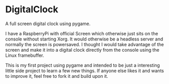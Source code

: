 # DigitalClock
A full screen digital clock using pygame.

I have a RaspberryPi with official Screen which otherwise just sits on the console without starting Xorg. It would otherwise be a headless server and normally the screen is powersaved.
I thought I would take advantage of the screen and make it into a digital clock directly from the console using the Linux framebuffer.

This is my first project using pygame and intended to be just a interesting little side project to learn a few new things.
If anyone else likes it and wants to improve it, feel free to fork it and build upon it.
